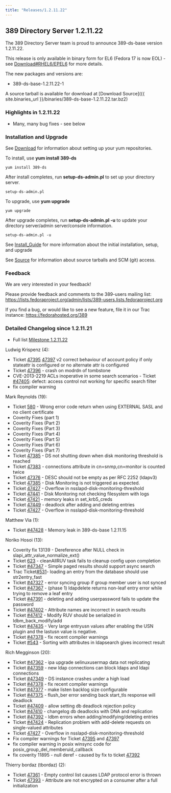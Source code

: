 ```yaml
---
title: "Releases/1.2.11.22"
---
```

389 Directory Server 1.2.11.22
------------------------------

The 389 Directory Server team is proud to announce 389-ds-base version 1.2.11.22.

This release is only available in binary form for EL6 (Fedora 17 is now EOL) - see [Download\#RHEL6/EPEL6](Download#RHEL6/EPEL6 "wikilink") for more details.

The new packages and versions are:

-   389-ds-base-1.2.11.22-1

A source tarball is available for download at [Download Source]({{ site.binaries_url }}/binaries/389-ds-base-1.2.11.22.tar.bz2)

### Highlights in 1.2.11.22

-   Many, many bug fixes - see below

### Installation and Upgrade

See [Download](../download.html) for information about setting up your yum repositories.

To install, use **yum install 389-ds**

`yum install 389-ds`

After install completes, run **setup-ds-admin.pl** to set up your directory server.

`setup-ds-admin.pl`

To upgrade, use **yum upgrade**

`yum upgrade`

After upgrade completes, run **setup-ds-admin.pl -u** to update your directory server/admin server/console information.

`setup-ds-admin.pl -u`

See [Install\_Guide](../legacy/install-guide.html) for more information about the initial installation, setup, and upgrade

See [Source](../development/source.html) for information about source tarballs and SCM (git) access.

### Feedback

We are very interested in your feedback!

Please provide feedback and comments to the 389-users mailing list: <https://lists.fedoraproject.org/admin/lists/389-users.lists.fedoraproject.org>

If you find a bug, or would like to see a new feature, file it in our Trac instance: <https://fedorahosted.org/389>

### Detailed Changelog since 1.2.11.21

-   Full list [Milestone 1.2.11.22](https://fedorahosted.org/389/report/13)

Ludwig Krispenz (4):

-   Ticket [47395](https://fedorahosted.org/389/ticket/47395) [47397](https://fedorahosted.org/389/ticket/47397) v2 correct behaviour of account policy if only stateattr is configured or no alternate attr is configured
-   Ticket [47396](https://fedorahosted.org/389/ticket/47396) - crash on modrdn of tombstone
-   CVE-2013-2219 ACLs inoperative in some search scenarios - Ticket [\#47405](https://fedorahosted.org/389/ticket/47405): defect: access control not working for specific search filter
-   fix compiler warning

Mark Reynolds (19):

-   Ticket [580](https://fedorahosted.org/389/ticket/580) - Wrong error code return when using EXTERNAL SASL and no client certificate
-   Coverity Fixes (part 1)
-   Coverity Fixes (Part 2)
-   Coverity Fixes (Part 3)
-   Coverity Fixes (Part 4)
-   Coverity Fixes (Part 5)
-   Coverity Fixes (Part 6)
-   Coverity Fixes (Part 7)
-   Ticket [47385](https://fedorahosted.org/389/ticket/47385) - DS not shutting down when disk monitoring threshold is reached
-   Ticket [47383](https://fedorahosted.org/389/ticket/47383) - connections attribute in cn=snmp,cn=monitor is counted twice
-   Ticket [47376](https://fedorahosted.org/389/ticket/47376) - DESC should not be empty as per RFC 2252 (ldapv3)
-   Ticket [47385](https://fedorahosted.org/389/ticket/47385) - Disk Monitoring is not triggered as expected.
-   Ticket [47427](https://fedorahosted.org/389/ticket/47427) - Overflow in nsslapd-disk-monitoring-threshold
-   Ticket [47441](https://fedorahosted.org/389/ticket/47441) - Disk Monitoring not checking filesystem with logs
-   Ticket [47421](https://fedorahosted.org/389/ticket/47421) - memory leaks in set\_krb5\_creds
-   Ticket [47449](https://fedorahosted.org/389/ticket/47449) - deadlock after adding and deleting entries
-   Ticket [47427](https://fedorahosted.org/389/ticket/47427) - Overflow in nsslapd-disk-monitoring-threshold

Matthew Via (1):

-   Ticket [\#47428](https://fedorahosted.org/389/ticket/47428) - Memory leak in 389-ds-base 1.2.11.15

Noriko Hosoi (13):

-   Coverity fix 13139 - Dereference after NULL check in slapi\_attr\_value\_normalize\_ext()
-   Ticket [623](https://fedorahosted.org/389/ticket/623) - cleanAllRUV task fails to cleanup config upon completion
-   Ticket [\#47347](https://fedorahosted.org/389/ticket/47347) - Simple paged results should support async search
-   Trac Ticket[\#531](https://fedorahosted.org/389/ticket/531)- loading an entry from the database should use str2entry\_fast
-   Ticket [\#47327](https://fedorahosted.org/389/ticket/47327) - error syncing group if group member user is not synced
-   Ticket [\#47367](https://fedorahosted.org/389/ticket/47367) - (phase 1) ldapdelete returns non-leaf entry error while trying to remove a leaf entry
-   Ticket [\#47391](https://fedorahosted.org/389/ticket/47391) - deleting and adding userpassword fails to update the password
-   Ticket [\#47402](https://fedorahosted.org/389/ticket/47402) - Attribute names are incorrect in search results
-   Ticket [\#47412](https://fedorahosted.org/389/ticket/47412) - Modify RUV should be serialized in ldbm\_back\_modify/add
-   Ticket [\#47435](https://fedorahosted.org/389/ticket/47435) - Very large entryusn values after enabling the USN plugin and the lastusn value is negative.
-   Ticket [\#47378](https://fedorahosted.org/389/ticket/47378) - fix recent compiler warnings
-   Ticket [\#543](https://fedorahosted.org/389/ticket/543) - Sorting with attributes in ldapsearch gives incorrect result

Rich Megginson (20):

-   Ticket [\#47362](https://fedorahosted.org/389/ticket/47362) - ipa upgrade selinuxusermap data not replicating
-   Ticket [\#47359](https://fedorahosted.org/389/ticket/47359) - new ldap connections can block ldaps and ldapi connections
-   Ticket [\#47349](https://fedorahosted.org/389/ticket/47349) - DS instance crashes under a high load
-   Ticket [\#47378](https://fedorahosted.org/389/ticket/47378) - fix recent compiler warnings
-   Ticket [\#47377](https://fedorahosted.org/389/ticket/47377) - make listen backlog size configurable
-   Ticket [\#47375](https://fedorahosted.org/389/ticket/47375) - flush\_ber error sending back start\_tls response will deadlock
-   Ticket [\#47409](https://fedorahosted.org/389/ticket/47409) - allow setting db deadlock rejection policy
-   Ticket [\#47410](https://fedorahosted.org/389/ticket/47410) - changelog db deadlocks with DNA and replication
-   Ticket [\#47392](https://fedorahosted.org/389/ticket/47392) - ldbm errors when adding/modifying/deleting entries
-   Ticket [\#47424](https://fedorahosted.org/389/ticket/47424) - Replication problem with add-delete requests on single-valued attributes
-   Ticket [47427](https://fedorahosted.org/389/ticket/47427) - Overflow in nsslapd-disk-monitoring-threshold
-   Fix compiler warnings for Ticket [47395](https://fedorahosted.org/389/ticket/47395) and [47397](https://fedorahosted.org/389/ticket/47397)
-   fix compiler warning in posix winsync code for posix\_group\_del\_memberuid\_callback
-   fix coverity 11895 - null deref - caused by fix to ticket [47392](https://fedorahosted.org/389/ticket/47392)

Thierry bordaz (tbordaz) (2):

-   Ticket [47361](https://fedorahosted.org/389/ticket/47361) - Empty control list causes LDAP protocol error is thrown
-   Ticket [47393](https://fedorahosted.org/389/ticket/47393) - Attribute are not encrypted on a consumer after a full initialization


